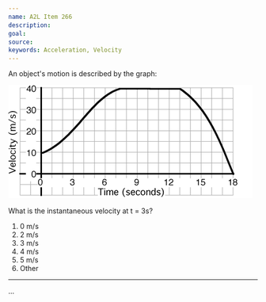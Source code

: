 ```yaml
---
name: A2L Item 266
description: 
goal: 
source: 
keywords: Acceleration, Velocity
---
```


An object's motion is described by the graph:

![Item266_fig1.gif](../images/Item266_fig1.gif)

What is the instantaneous velocity at t = 3s?


1. 0 m/s
2. 2 m/s
3. 3 m/s
4. 4 m/s
5. 5 m/s
6. Other


<hr/>


...
